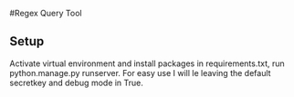 #Regex Query Tool

## Setup
Activate virtual environment and install packages in requirements.txt, run python.manage.py runserver.
For easy use I will le leaving the default secretkey and debug mode in True.